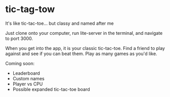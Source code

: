 # tic-tag-tow
It's like tic-tac-toe... but classy and named after me

Just clone onto your computer, run lite-server in the terminal, and navigate to port 3000. 

When you get into the app, it is your classic tic-tac-toe. Find a friend to play against and see if you can beat them. Play as many games as you'd like. 

Coming soon: 
- Leaderboard
- Custom names
- Player vs CPU
- Possible expanded tic-tac-toe board